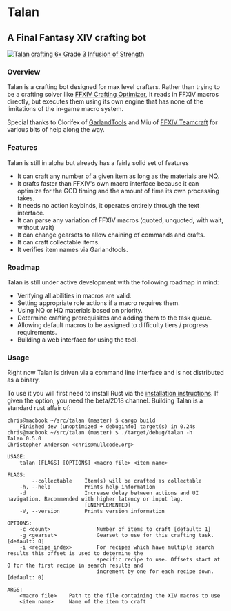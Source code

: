 # Talan
## A Final Fantasy XIV crafting bot
[![Talan crafting 6x Grade 3 Infusion of Strength](http://img.youtube.com/vi/--hmcNVyhaA/0.jpg)](https://www.youtube.com/watch?v=--hmcNVyhaA)

### Overview
Talan is a crafting bot designed for max level crafters. Rather than trying to be a crafting
solver like [FFXIV Crafting Optimizer](https://ffxiv-beta.lokyst.net/#/simulator), It reads in FFXIV macros directly,
but executes them using its own engine that has none of the limitations of the in-game macro system.

Special thanks to Clorifex of [GarlandTools](https://garlandtools.org) and Miu of [FFXIV Teamcraft](https://ffxivteamcraft.com)
for various bits of help along the way.

### Features
Talan is still in alpha but already has a fairly solid set of features
- It can craft any number of a given item as long as the materials are NQ.
- It crafts faster than FFXIV's own macro interface because it can optimize for the GCD timing
  and the amount of time its own processing takes.
- It needs no action keybinds, it operates entirely through the text interface.
- It can parse any variation of FFXIV macros (quoted, unquoted, with wait, without wait)
- It can change gearsets to allow chaining of commands and crafts.
- It can craft collectable items.
- It verifies item names via Garlandtools.

### Roadmap
Talan is still under active development with the following roadmap in mind:
- Verifying all abilities in macros are valid.
- Setting appropriate role actions if a macro requires them.
- Using NQ or HQ materials based on priority.
- Determine crafting prerequisites and adding them to the task queue.
- Allowing default macros to be assigned to difficulty tiers / progress requirements.
- Building a web interface for using the tool.

### Usage
Right now Talan is driven via a command line interface and is not distributed as a binary.

To use it you will first need to install Rust via the [installation instructions](https://www.rust-lang.org/en-US/install.html). If given the option, you need the beta/2018 channel. Building Talan is a standard rust affair of:

```
chris@macbook ~/src/talan (master) $ cargo build
    Finished dev [unoptimized + debuginfo] target(s) in 0.24s
chris@macbook ~/src/talan (master) $ ./target/debug/talan -h
Talan 0.5.0
Christopher Anderson <chris@nullcode.org>

USAGE:
    talan [FLAGS] [OPTIONS] <macro file> <item name>

FLAGS:
        --collectable    Item(s) will be crafted as collectable
    -h, --help           Prints help information
    -d                   Increase delay between actions and UI navigation. Recommended with higher latency or input lag.
                         [UNIMPLEMENTED]
    -V, --version        Prints version information

OPTIONS:
    -c <count>               Number of items to craft [default: 1]
    -g <gearset>             Gearset to use for this crafting task. [default: 0]
    -i <recipe_index>        For recipes which have multiple search results this offset is used to determine the
                             specific recipe to use. Offsets start at 0 for the first recipe in search results and
                             increment by one for each recipe down. [default: 0]

ARGS:
    <macro file>    Path to the file containing the XIV macros to use
    <item name>     Name of the item to craft
```
